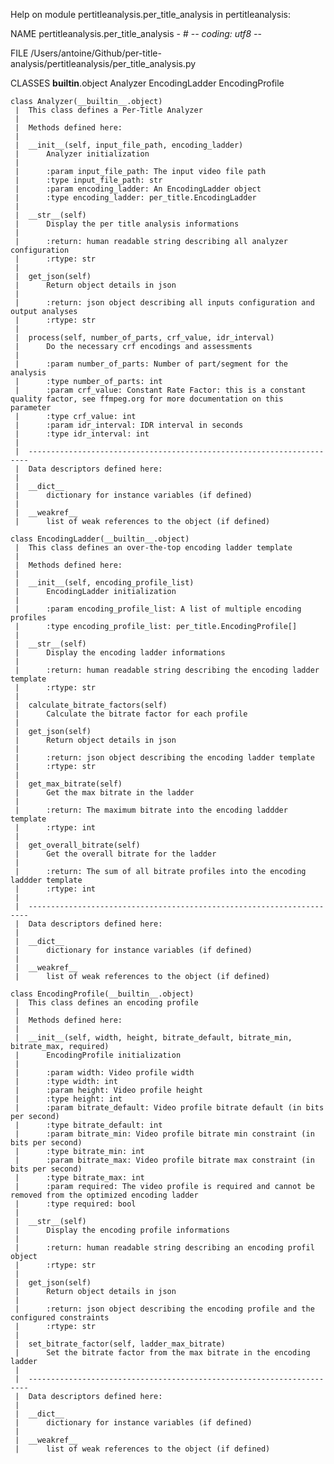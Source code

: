 Help on module pertitleanalysis.per_title_analysis in pertitleanalysis:

NAME
    pertitleanalysis.per_title_analysis - # -*- coding: utf8 -*-

FILE
    /Users/antoine/Github/per-title-analysis/pertitleanalysis/per_title_analysis.py

CLASSES
    __builtin__.object
        Analyzer
        EncodingLadder
        EncodingProfile
    
    class Analyzer(__builtin__.object)
     |  This class defines a Per-Title Analyzer
     |  
     |  Methods defined here:
     |  
     |  __init__(self, input_file_path, encoding_ladder)
     |      Analyzer initialization
     |      
     |      :param input_file_path: The input video file path
     |      :type input_file_path: str
     |      :param encoding_ladder: An EncodingLadder object
     |      :type encoding_ladder: per_title.EncodingLadder
     |  
     |  __str__(self)
     |      Display the per title analysis informations
     |      
     |      :return: human readable string describing all analyzer configuration
     |      :rtype: str
     |  
     |  get_json(self)
     |      Return object details in json
     |      
     |      :return: json object describing all inputs configuration and output analyses
     |      :rtype: str
     |  
     |  process(self, number_of_parts, crf_value, idr_interval)
     |      Do the necessary crf encodings and assessments
     |      
     |      :param number_of_parts: Number of part/segment for the analysis
     |      :type number_of_parts: int
     |      :param crf_value: Constant Rate Factor: this is a constant quality factor, see ffmpeg.org for more documentation on this parameter
     |      :type crf_value: int
     |      :param idr_interval: IDR interval in seconds
     |      :type idr_interval: int
     |  
     |  ----------------------------------------------------------------------
     |  Data descriptors defined here:
     |  
     |  __dict__
     |      dictionary for instance variables (if defined)
     |  
     |  __weakref__
     |      list of weak references to the object (if defined)
    
    class EncodingLadder(__builtin__.object)
     |  This class defines an over-the-top encoding ladder template
     |  
     |  Methods defined here:
     |  
     |  __init__(self, encoding_profile_list)
     |      EncodingLadder initialization
     |      
     |      :param encoding_profile_list: A list of multiple encoding profiles
     |      :type encoding_profile_list: per_title.EncodingProfile[]
     |  
     |  __str__(self)
     |      Display the encoding ladder informations
     |      
     |      :return: human readable string describing the encoding ladder template
     |      :rtype: str
     |  
     |  calculate_bitrate_factors(self)
     |      Calculate the bitrate factor for each profile
     |  
     |  get_json(self)
     |      Return object details in json
     |      
     |      :return: json object describing the encoding ladder template
     |      :rtype: str
     |  
     |  get_max_bitrate(self)
     |      Get the max bitrate in the ladder
     |      
     |      :return: The maximum bitrate into the encoding laddder template
     |      :rtype: int
     |  
     |  get_overall_bitrate(self)
     |      Get the overall bitrate for the ladder
     |      
     |      :return: The sum of all bitrate profiles into the encoding laddder template
     |      :rtype: int
     |  
     |  ----------------------------------------------------------------------
     |  Data descriptors defined here:
     |  
     |  __dict__
     |      dictionary for instance variables (if defined)
     |  
     |  __weakref__
     |      list of weak references to the object (if defined)
    
    class EncodingProfile(__builtin__.object)
     |  This class defines an encoding profile
     |  
     |  Methods defined here:
     |  
     |  __init__(self, width, height, bitrate_default, bitrate_min, bitrate_max, required)
     |      EncodingProfile initialization
     |      
     |      :param width: Video profile width
     |      :type width: int
     |      :param height: Video profile height
     |      :type height: int
     |      :param bitrate_default: Video profile bitrate default (in bits per second)
     |      :type bitrate_default: int
     |      :param bitrate_min: Video profile bitrate min constraint (in bits per second)
     |      :type bitrate_min: int
     |      :param bitrate_max: Video profile bitrate max constraint (in bits per second)
     |      :type bitrate_max: int
     |      :param required: The video profile is required and cannot be removed from the optimized encoding ladder
     |      :type required: bool
     |  
     |  __str__(self)
     |      Display the encoding profile informations
     |      
     |      :return: human readable string describing an encoding profil object
     |      :rtype: str
     |  
     |  get_json(self)
     |      Return object details in json
     |      
     |      :return: json object describing the encoding profile and the configured constraints
     |      :rtype: str
     |  
     |  set_bitrate_factor(self, ladder_max_bitrate)
     |      Set the bitrate factor from the max bitrate in the encoding ladder
     |  
     |  ----------------------------------------------------------------------
     |  Data descriptors defined here:
     |  
     |  __dict__
     |      dictionary for instance variables (if defined)
     |  
     |  __weakref__
     |      list of weak references to the object (if defined)


